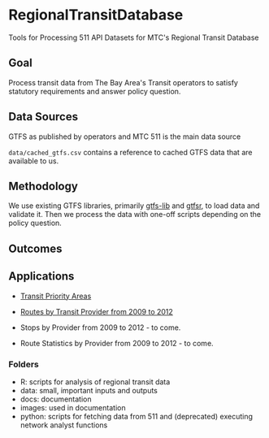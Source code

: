 # RegionalTransitDatabase  

Tools for Processing 511 API Datasets for MTC's Regional Transit Database

## Goal 

Process transit data from The Bay Area's Transit operators to satisfy statutory requirements and answer policy question.  

## Data Sources

GTFS as published by operators and MTC 511 is the main data source

`data/cached_gtfs.csv` contains a reference to cached GTFS data that are available to us.  

## Methodology 

We use existing GTFS libraries, primarily [gtfs-lib](https://github.com/afimb/gtfslib-python) and [gtfsr](https://github.com/ropensci/gtfsr), to load data and validate it. Then we process the data with one-off scripts depending on the policy question.  

## Outcomes

## Applications

- [Transit Priority Areas](https://github.com/MetropolitanTransportationCommission/RegionalTransitDatabase/blob/master/docs/transit_priority_areas.md) 

- [Routes by Transit Provider from 2009 to 2012](https://github.com/BayAreaMetro/rtd-data) 

- Stops by Provider from 2009 to 2012 - to come. 

- Route Statistics by Provider from 2009 to 2012 - to come. 

### Folders

- R: scripts for analysis of regional transit data
- data: small, important inputs and outputs 
- docs: documentation
- images: used in documentation
- python: scripts for fetching data from 511 and (deprecated) executing network analyst functions
